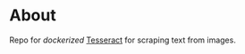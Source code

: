 # About
Repo for *dockerized* [Tesseract](https://github.com/tesseract-ocr/tesseract)
for scraping text from images.
